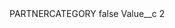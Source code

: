 <?xml version="1.0" encoding="UTF-8"?>
<CustomMetadata xmlns="http://soap.sforce.com/2006/04/metadata" xmlns:xsi="http://www.w3.org/2001/XMLSchema-instance" xmlns:xsd="http://www.w3.org/2001/XMLSchema">
    <label>PARTNERCATEGORY</label>
    <protected>false</protected>
    <values>
        <field>Value__c</field>
        <value xsi:type="xsd:string">2</value>
    </values>
</CustomMetadata>

